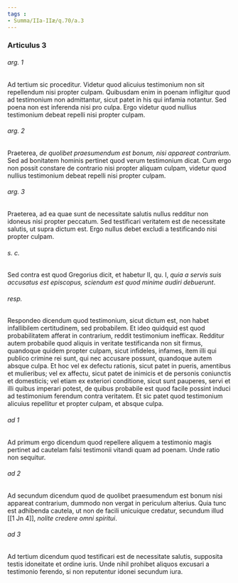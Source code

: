 ```yaml
---
tags : 
- Summa/IIa-IIæ/q.70/a.3
---
```


### Articulus 3

###### arg. 1
Ad tertium sic proceditur. Videtur quod alicuius testimonium non sit repellendum nisi propter culpam. Quibusdam enim in poenam infligitur quod ad testimonium non admittantur, sicut patet in his qui infamia notantur. Sed poena non est inferenda nisi pro culpa. Ergo videtur quod nullius testimonium debeat repelli nisi propter culpam.

###### arg. 2
Praeterea, *de quolibet praesumendum est bonum, nisi appareat contrarium*. Sed ad bonitatem hominis pertinet quod verum testimonium dicat. Cum ergo non possit constare de contrario nisi propter aliquam culpam, videtur quod nullius testimonium debeat repelli nisi propter culpam.

###### arg. 3
Praeterea, ad ea quae sunt de necessitate salutis nullus redditur non idoneus nisi propter peccatum. Sed testificari veritatem est de necessitate salutis, ut supra dictum est. Ergo nullus debet excludi a testificando nisi propter culpam.

###### s. c.
Sed contra est quod Gregorius dicit, et habetur II, qu. I, *quia a servis suis accusatus est episcopus, sciendum est quod minime audiri debuerunt*.

###### resp.
Respondeo dicendum quod testimonium, sicut dictum est, non habet infallibilem certitudinem, sed probabilem. Et ideo quidquid est quod probabilitatem afferat in contrarium, reddit testimonium inefficax. Redditur autem probabile quod aliquis in veritate testificanda non sit firmus, quandoque quidem propter culpam, sicut infideles, infames, item illi qui publico crimine rei sunt, qui nec accusare possunt, quandoque autem absque culpa. Et hoc vel ex defectu rationis, sicut patet in pueris, amentibus et mulieribus; vel ex affectu, sicut patet de inimicis et de personis coniunctis et domesticis; vel etiam ex exteriori conditione, sicut sunt pauperes, servi et illi quibus imperari potest, de quibus probabile est quod facile possint induci ad testimonium ferendum contra veritatem. Et sic patet quod testimonium alicuius repellitur et propter culpam, et absque culpa.

###### ad 1
Ad primum ergo dicendum quod repellere aliquem a testimonio magis pertinet ad cautelam falsi testimonii vitandi quam ad poenam. Unde ratio non sequitur.

###### ad 2
Ad secundum dicendum quod de quolibet praesumendum est bonum nisi appareat contrarium, dummodo non vergat in periculum alterius. Quia tunc est adhibenda cautela, ut non de facili unicuique credatur, secundum illud [[1 Jn 4]], *nolite credere omni spiritui*.

###### ad 3
Ad tertium dicendum quod testificari est de necessitate salutis, supposita testis idoneitate et ordine iuris. Unde nihil prohibet aliquos excusari a testimonio ferendo, si non reputentur idonei secundum iura.

